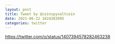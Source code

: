 ```yaml
--- 
layout: post 
title: Tweet by @coinspyxaltcoin 
date: 2021-06-22 1624383995 
categories: twitter 
--- 
```

https://twitter.com/o/status/1407394578282463238